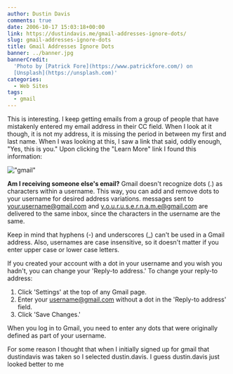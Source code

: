 ```yaml
---
author: Dustin Davis
comments: true
date: 2006-10-17 15:03:18+00:00
link: https://dustindavis.me/gmail-addresses-ignore-dots/
slug: gmail-addresses-ignore-dots
title: Gmail Addresses Ignore Dots
banner: ../banner.jpg
bannerCredit:
  'Photo by [Patrick Fore](https://www.patrickfore.com/) on
  [Unsplash](https://unsplash.com)'
categories:
  - Web Sites
tags:
  - gmail
---
```


This is interesting. I keep getting emails from a group of people that have
mistakenly entered my email address in their CC field. When I look at it though,
it is not my address, it is missing the period in between my first and last
name. When I was looking at this, I saw a link that said, oddly enough, \"Yes,
this is you.\" Upon clicking the \"Learn More\" link I found this information:

!["gmail"]("http://www.nerdydork.com/wp-content/images/yes%20you.png")

**Am I receiving someone else\'s email?** Gmail doesn\'t recognize dots (.) as
characters within a username. This way, you can add and remove dots to your
username for desired address variations. messages sent to
your.username@gmail.com and y.o.u.r.u.s.e.r.n.a.m.e@gmail.com are delivered to
the same inbox, since the characters in the username are the same.

Keep in mind that hyphens (-) and underscores (\_) can\'t be used in a Gmail
address. Also, usernames are case insensitive, so it doesn\'t matter if you
enter upper case or lower case letters.

If you created your account with a dot in your username and you wish you
hadn\'t, you can change your \'Reply-to address.\' To change your reply-to
address:

1. Click \'Settings\' at the top of any Gmail page.
2. Enter your username@gmail.com without a dot in the \'Reply-to address\'
   field.
3. Click \'Save Changes.\'

When you log in to Gmail, you need to enter any dots that were originally
defined as part of your username.

For some reason I thought that when I initially signed up for gmail that
dustindavis was taken so I selected dustin.davis. I guess dustin.davis just
looked better to me
